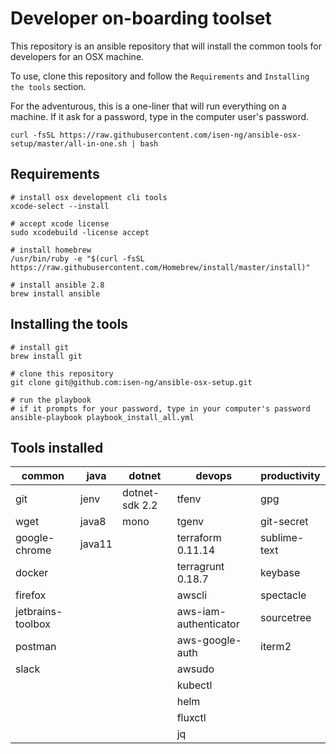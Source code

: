 # Developer on-boarding toolset

This repository is an ansible repository that will install the common tools for developers for an OSX machine.

To use, clone this repository and follow the `Requirements` and `Installing the tools` section.

For the adventurous, this is a one-liner that will run everything on a machine. If it ask for a password, 
type in the computer user's password.

```
curl -fsSL https://raw.githubusercontent.com/isen-ng/ansible-osx-setup/master/all-in-one.sh | bash
```

## Requirements

```
# install osx development cli tools
xcode-select --install

# accept xcode license
sudo xcodebuild -license accept

# install homebrew
/usr/bin/ruby -e "$(curl -fsSL https://raw.githubusercontent.com/Homebrew/install/master/install)"

# install ansible 2.8
brew install ansible
```

## Installing the tools

```
# install git
brew install git

# clone this repository
git clone git@github.com:isen-ng/ansible-osx-setup.git

# run the playbook
# if it prompts for your password, type in your computer's password
ansible-playbook playbook_install_all.yml
```

## Tools installed

| common            | java   | dotnet         | devops                | productivity
|-------------------|--------|----------------|-----------------------|--------------
| git               | jenv   | dotnet-sdk 2.2 | tfenv                 | gpg
| wget              | java8  | mono           | tgenv                 | git-secret
| google-chrome     | java11 |                | terraform 0.11.14     | sublime-text
| docker            |        |                | terragrunt 0.18.7     | keybase
| firefox           |        |                | awscli                | spectacle
| jetbrains-toolbox |        |                | aws-iam-authenticator | sourcetree
| postman           |        |                | aws-google-auth       | iterm2
| slack             |        |                | awsudo                |
|                   |        |                | kubectl               |
|                   |        |                | helm                  |
|                   |        |                | fluxctl               |
|                   |        |                | jq                    |

